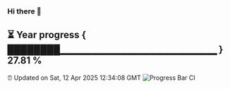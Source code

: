 ### Hi there 👋
⏳ Year progress { ████████▁▁▁▁▁▁▁▁▁▁▁▁▁▁▁▁▁▁▁▁▁▁ } 27.81 %
---
⏰ Updated on Sat, 12 Apr 2025 12:34:08 GMT
![Progress Bar CI](https://github.com/liununu/liununu/workflows/Progress%20Bar%20CI/badge.svg)
